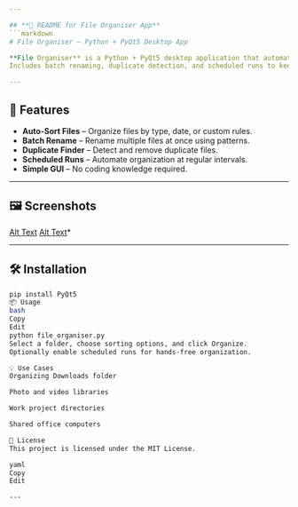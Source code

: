 ```yaml
---

## **📄 README for File Organiser App**
```markdown
# File Organiser – Python + PyQt5 Desktop App

**File Organiser** is a Python + PyQt5 desktop application that automatically sorts files into folders by type, date, or custom rules.  
Includes batch renaming, duplicate detection, and scheduled runs to keep your workspace clutter-free.

---
```


## 🚀 Features
- **Auto-Sort Files** – Organize files by type, date, or custom rules.
- **Batch Rename** – Rename multiple files at once using patterns.
- **Duplicate Finder** – Detect and remove duplicate files.
- **Scheduled Runs** – Automate organization at regular intervals.
- **Simple GUI** – No coding knowledge required.

---

## 🖼️ Screenshots
[Alt Text](images/file_organizer.png)
[Alt Text](images/file_organizer2.png)*

---

## 🛠️ Installation
```bash
pip install PyQt5
📦 Usage
bash
Copy
Edit
python file_organiser.py
Select a folder, choose sorting options, and click Organize.
Optionally enable scheduled runs for hands-free organization.

💡 Use Cases
Organizing Downloads folder

Photo and video libraries

Work project directories

Shared office computers

📜 License
This project is licensed under the MIT License.

yaml
Copy
Edit

---

